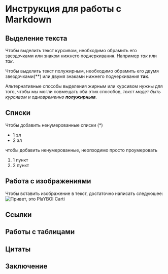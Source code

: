 # Инструкция для работы с Markdown 

## Выделение текста 

Чтобы выделить текст курсивом, необходимо обрамить его звездочками или знаком нижнего подчеркивания. Например *так* или _так_.

Чтобы выделить текст полужирным, необходимо обрамить его двумя звездочками(**) или двумя знаками нижнего подчеркивания __так__.

Альтернативные способы выделения жирным или курсивом нужны для того, чтобы мы могли совмещать оба этих способов, _текст модет быть курсивом и одновременно **полужирным**_.

## Списки 

Чтобы добавить ненумерованные списки (*)
* 1 эл
* 2 эл

чтобы добавить ненумерованные, неопходимо просто проумеровать 
1. 1 пункт
2. 2 пункт

## Работа с изображениями

Чтобы вставить изображение в текст, достаточно написать следуюшее: 
![Привет, это PlaYBOI Carti](playboi-carti-jdeol5dmitstudentca.jpg)
## Ссылки 

## Работы с таблицами 

## Цитаты 

## Заключение
